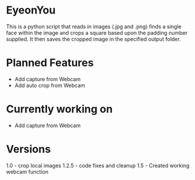EyeonYou
==========
This is a python script that reads in images (.jpg and .png) finds a single face within the image and crops a square based upon the padding number supplied. It then saves the cropped image in the specified output folder. 

Planned Features
=============
* Add capture from Webcam
* Add auto crop from Webcam
		
Currently working on
==================
* Add capture from Webcam 

Versions
==================
1.0 - crop local images
1.2.5 - code fixes and cleanup 
1.5 - Created working webcam function